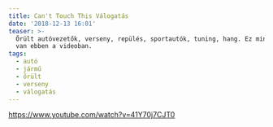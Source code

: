 ```yaml
---
title: Can't Touch This Válogatás
date: '2018-12-13 16:01'
teaser: >-
  Őrült autóvezetők, verseny, repülés, sportautók, tuning, hang. Ez mind benne
  van ebben a videoban.
tags:
  - autó
  - jármű
  - őrült
  - verseny
  - válogatás
---
```

https://www.youtube.com/watch?v=41Y70j7CJT0
